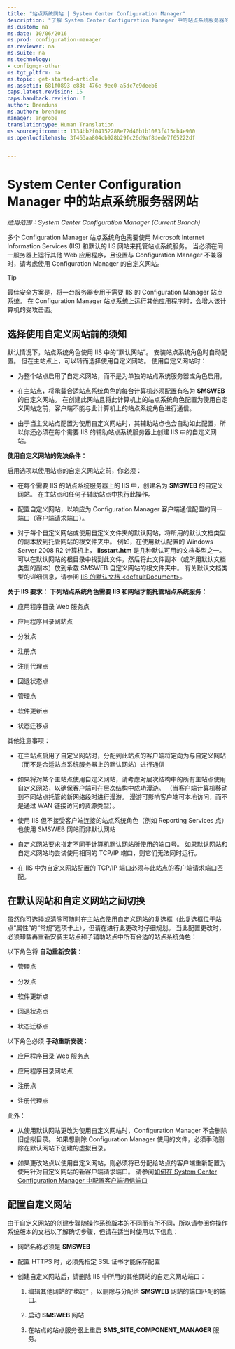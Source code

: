 ```yaml
---
title: "站点系统网站 | System Center Configuration Manager"
description: "了解 System Center Configuration Manager 中的站点系统服务器的默认和自定义网站。"
ms.custom: na
ms.date: 10/06/2016
ms.prod: configuration-manager
ms.reviewer: na
ms.suite: na
ms.technology:
- configmgr-other
ms.tgt_pltfrm: na
ms.topic: get-started-article
ms.assetid: 681f0893-e83b-476e-9ec0-a5dc7c9deeb6
caps.latest.revision: 15
caps.handback.revision: 0
author: Brenduns
ms.author: brenduns
manager: angrobe
translationtype: Human Translation
ms.sourcegitcommit: 1134bb2f04152288e72d40b1b1083f415cb4e900
ms.openlocfilehash: 3f463aa804cb928b29fc26d9af8dede7f65222df


---
```

# <a name="websites-for-site-system-servers-in-system-center-configuration-manager"></a>System Center Configuration Manager 中的站点系统服务器网站

*适用范围：System Center Configuration Manager (Current Branch)*

多个 Configuration Manager 站点系统角色需要使用 Microsoft Internet Information Services (IIS) 和默认的 IIS 网站来托管站点系统服务。 当必须在同一服务器上运行其他 Web 应用程序，且设置与 Configuration Manager 不兼容时，请考虑使用 Configuration Manager 的自定义网站。  

> [!TIP]  
>  最佳安全方案是，将一台服务器专用于需要 IIS 的 Configuration Manager 站点系统。 在 Configuration Manager 站点系统上运行其他应用程序时，会增大该计算机的受攻击面。  




##  <a name="a-namebkmkwhat2knowa-what-to-know-before-choosing-to-use-custom-websites"></a><a name="BKMK_What2Know"></a>选择使用自定义网站前的须知  
 默认情况下，站点系统角色使用 IIS 中的“默认网站”。 安装站点系统角色时自动配置。 但在主站点上，可以转而选择使用自定义网站。 使用自定义网站时：  

-   为整个站点启用了自定义网站，而不是为单独的站点系统服务器或角色启用。  

-   在主站点，将承载合适站点系统角色的每台计算机必须配置有名为 **SMSWEB** 的自定义网站。 在创建此网站且将此计算机上的站点系统角色配置为使用自定义网站之前，客户端不能与此计算机上的站点系统角色进行通信。  

-   由于当主父站点配置为使用自定义网站时，其辅助站点也会自动如此配置，所以你还必须在每个需要 IIS 的辅助站点系统服务器上创建 IIS 中的自定义网站。  


  **使用自定义网站的先决条件：**  

 启用选项以使用站点的自定义网站之前，你必须：  

-   在每个需要 IIS 的站点系统服务器上的 IIS 中，创建名为 **SMSWEB** 的自定义网站。 在主站点和任何子辅助站点中执行此操作。  

-   配置自定义网站，以响应为 Configuration Manager 客户端通信配置的同一端口（客户端请求端口）。  

-   对于每个自定义网站或使用自定义文件夹的默认网站，将所用的默认文档类型的副本放到托管网站的根文件夹中。 例如，在使用默认配置的 Windows Server 2008 R2 计算机上， **iisstart.htm** 是几种默认可用的文档类型之一。 可以在默认网站的根目录中找到此文件，然后将此文件副本（或所用默认文档类型的副本）放到承载 SMSWEB 自定义网站的根文件夹中。 有关默认文档类型的详细信息，请参阅 [IIS 的默认文档 &lt;defaultDocument\>](http://www.iis.net/configreference/system.webserver/defaultdocument)。  

**关于 IIS 要求：**
**下列站点系统角色需要 IIS 和网站才能托管站点系统服务：**  

-   应用程序目录 Web 服务点  

-   应用程序目录网站点  

-   分发点  

-   注册点  

-   注册代理点  

-   回退状态点  

-   管理点  

-   软件更新点  

-   状态迁移点  

其他注意事项：  

-   在主站点启用了自定义网站时，分配到此站点的客户端将定向为与自定义网站（而不是合适站点系统服务器上的默认网站）进行通信  

-   如果将对某个主站点使用自定义网站，请考虑对层次结构中的所有主站点使用自定义网站，以确保客户端可在层次结构中成功漫游。 （当客户端计算机移动到不同站点托管的新网络段时进行漫游。 漫游可影响客户端可本地访问，而不是通过 WAN 链接访问的资源类型）。  

-   使用 IIS 但不接受客户端连接的站点系统角色（例如 Reporting Services 点）也使用 SMSWEB 网站而非默认网站  

-   自定义网站要求指定不同于计算机默认网站所使用的端口号。 如果默认网站和自定义网站均尝试使用相同的 TCP/IP 端口，则它们无法同时运行。  

-   在 IIS 中为自定义网站配置的 TCP/IP 端口必须与此站点的客户端请求端口匹配。  

## <a name="switching-between-default-and-custom-websites"></a>在默认网站和自定义网站之间切换  
虽然你可选择或清除可随时在主站点使用自定义网站的复选框（此复选框位于站点“属性”的“常规”选项卡上），但请在进行此更改时仔细规划。 当此配置更改时，必须卸载再重新安装主站点和子辅助站点中所有合适的站点系统角色：  

以下角色将 **自动重新安装**：  

-   管理点  

-   分发点  

-   软件更新点  

-   回退状态点  

-   状态迁移点  

以下角色必须 **手动重新安装**：  

-   应用程序目录 Web 服务点  

-   应用程序目录网站点  

-   注册点  

-   注册代理点  

此外：  

-   从使用默认网站更改为使用自定义网站时，Configuration Manager 不会删除旧虚拟目录。 如果想删除 Configuration Manager 使用的文件，必须手动删除在默认网站下创建的虚拟目录。  

-   如果更改站点以使用自定义网站，则必须将已分配给站点的客户端重新配置为使用针对自定义网站的新客户端请求端口。 请参阅[如何在 System Center Configuration Manager 中配置客户端通信端口](../../../core/clients/deploy/configure-client-communication-ports.md)  

## <a name="configure-custom-websites"></a>配置自定义网站  
由于自定义网站的创建步骤随操作系统版本的不同而有所不同，所以请参阅你操作系统版本的文档以了解确切步骤，但请在适当时使用以下信息：  

-   网站名称必须是 **SMSWEB**  

-   配置 HTTPS 时，必须先指定 SSL 证书才能保存配置  

-   创建自定义网站后，请删除 IIS 中所用的其他网站的自定义网站端口：  

    1.  编辑其他网站的“绑定”  ，以删除与分配给 **SMSWEB** 网站的端口匹配的端口。  

    2.  启动 **SMSWEB** 网站  

    3.  在站点的站点服务器上重启 **SMS_SITE_COMPONENT_MANAGER** 服务。  



<!--HONumber=Nov16_HO1-->


